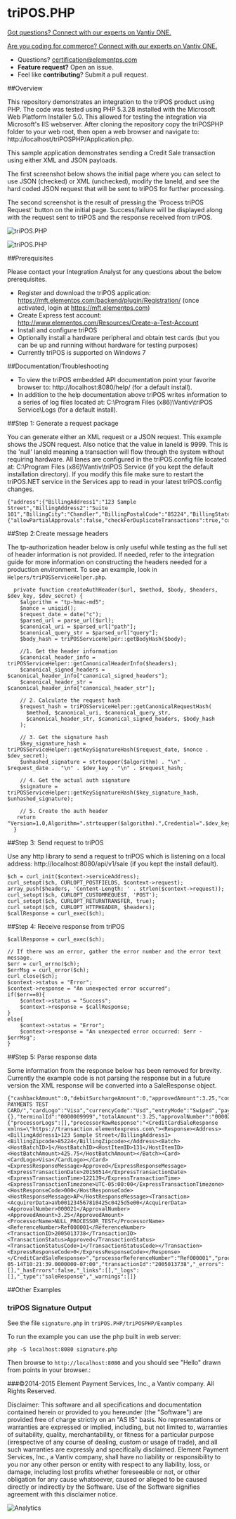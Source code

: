 # triPOS.PHP

<a href="https://developer.vantiv.com/?utm_campaign=githubcta&utm_medium=hyperlink&utm_source=github&utm_content=gotquestions">Got questions? Connect with our experts on Vantiv ONE.</a>

<a href="https://developer.vantiv.com/?utm_campaign=githubcta&utm_medium=hyperlink&utm_source=github&utm_content=codingforcommerce">Are you coding for commerce? Connect with our experts on Vantiv ONE.</a>

* Questions?  certification@elementps.com
* **Feature request?** Open an issue.
* Feel like **contributing**?  Submit a pull request.

##Overview

This repository demonstrates an integration to the triPOS product using PHP.  The code was tested using PHP 5.3.28 installed with the Microsoft Web Platform Installer 5.0.  This allowed for testing the integration via Microsoft's IIS webserver.  After cloning the repository copy the triPOSPHP folder to your web root, then open a web browser and navigate to:  http://localhost/triPOSPHP/Application.php.

This sample application demonstrates sending a Credit Sale transaction using either XML and JSON payloads.

The first screenshot below shows the initial page where you can select to use JSON (checked) or XML (unchecked), modify the laneId, and see the hard coded JSON request that will be sent to triPOS for further processing.  

The second screenshot is the result of pressing the 'Process triPOS Request' button on the initial page.  Success/failure will be displayed along with the request sent to triPOS and the response received from triPOS.

![triPOS.PHP](https://github.com/ElementPS/triPOS.PHP/blob/master/screenshot1.PNG)

![triPOS.PHP](https://github.com/ElementPS/triPOS.PHP/blob/master/screenshot2.PNG)

##Prerequisites

Please contact your Integration Analyst for any questions about the below prerequisites.

* Register and download the triPOS application: https://mft.elementps.com/backend/plugin/Registration/ (once activated, login at https://mft.elementps.com)
* Create Express test account: http://www.elementps.com/Resources/Create-a-Test-Account
* Install and configure triPOS
* Optionally install a hardware peripheral and obtain test cards (but you can be up and running without hardware for testing purposes)
* Currently triPOS is supported on Windows 7

##Documentation/Troubleshooting

* To view the triPOS embedded API documentation point your favorite browser to: http://localhost:8080/help/ (for a default install).
* In addition to the help documentation above triPOS writes information to a series of log files located at:  C:\Program Files (x86)\Vantiv\triPOS Service\Logs (for a default install).

##Step 1: Generate a request package

You can generate either an XML request or a JSON request.  This example shows the JSON request.  Also notice that the value in laneId is 9999.  This is the 'null' laneId meaning a transaction will flow through the system without requiring hardware.  All lanes are configured in the triPOS.config file located at:  C:\Program Files (x86)\Vantiv\triPOS Service (if you kept the default installation directory).  If you modify this file make sure to restart the triPOS.NET service in the Services app to read in your latest triPOS.config changes.

```
{"address":{"BillingAddress1":"123 Sample Street","BillingAddress2":"Suite 101","BillingCity":"Chandler","BillingPostalCode":"85224","BillingState":"AZ"},"emvFallbackReason":"None","transactionAmount":3.25,"clerkNumber":"Clerk101","configuration":{"allowPartialApprovals":false,"checkForDuplicateTransactions":true,"currencyCode":"Usd","marketCode":"Retail"},"laneId":9999,"referenceNumber":"Ref000001","shiftId":"ShiftA","ticketNumber":"T0000001"}
```

##Step 2:Create message headers

The tp-authorization header below is only useful while testing as the full set of header information is not provided. If needed, refer to the integration guide for more information on constructing the headers needed for a production environment. To see an example, look in `Helpers/triPOSServiceHelper.php`.

```
  private function createAuthHeader($url, $method, $body, $headers, $dev_key, $dev_secret) {
    $algorithm = "tp-hmac-md5";
    $nonce = uniqid();
    $request_date = date("c");
    $parsed_url = parse_url($url);
    $canonical_uri = $parsed_url["path"];
    $canonical_query_str = $parsed_url["query"];
    $body_hash = triPOSServiceHelper::getBodyHash($body);

    //1. Get the header information
    $canonical_header_info = triPOSServiceHelper::getCanonicalHeaderInfo($headers);
    $canonical_signed_headers = $canonical_header_info["canonical_signed_headers"];
    $canonical_header_str = $canonical_header_info["canonical_header_str"];

    // 2. Calculate the request hash
    $request_hash = triPOSServiceHelper::getCanonicalRequestHash(
      $method, $canonical_uri, $canonical_query_str,
      $canonical_header_str, $canonical_signed_headers, $body_hash
    );

    // 3. Get the signature hash
    $key_signature_hash = triPOSServiceHelper::getKeySignatureHash($request_date, $nonce . $dev_secret);
    $unhashed_signature = strtoupper($algorithm) . "\n" . $request_date .  "\n" . $dev_key . "\n" . $request_hash;

    // 4. Get the actual auth signature
    $signature = triPOSServiceHelper::getKeySignatureHash($key_signature_hash, $unhashed_signature);

    // 5. Create the auth header
   return "Version=1.0,Algorithm=".strtoupper($algorithm).",Credential=".$dev_key.",SignedHeaders=".$canonical_signed_headers.",Nonce=".$nonce.",RequestDate=".$request_date.",Signature=".$signature;
  }
```

##Step 3: Send request to triPOS

Use any http library to send a request to triPOS which is listening on a local address:  http://localhost:8080/api/v1/sale (if you kept the install default).

```
$ch = curl_init($context->serviceAddress);
curl_setopt($ch, CURLOPT_POSTFIELDS, $context->request);
array_push($headers, 'Content-Length: ' . strlen($context->request));
curl_setopt($ch, CURLOPT_CUSTOMREQUEST, 'POST');
curl_setopt($ch, CURLOPT_RETURNTRANSFER, true);
curl_setopt($ch, CURLOPT_HTTPHEADER, $headers);
$callResponse = curl_exec($ch);
```

##Step 4: Receive response from triPOS

```
$callResponse = curl_exec($ch);

// If there was an error, gather the error number and the error text message.
$err = curl_errno($ch);
$errMsg = curl_error($ch);
curl_close($ch);
$context->status = "Error";
$context->response = "An unexpected error occurred";
if($err==0){
	$context->status = "Success";
	$context->response = $callResponse;
}
else{
	$context->status = "Error";
	$context->response = "An unexpected error occurred: $err - $errMsg";
}
```

##Step 5: Parse response data

Some information from the response below has been removed for brevity. Currently the example code is not parsing the response but in a future version the XML response will be converted into a SaleResponse object.

```
{"cashbackAmount":0,"debitSurchargeAmount":0,"approvedAmount":3.25,"convenienceFeeAmount":0,"subTotalAmount":3.25,"tipAmount":0,"accountNumber":"************6781","binValue":"4003000000000000","cardHolderName":"GLOBAL PAYMENTS TEST CARD/","cardLogo":"Visa","currencyCode":"Usd","entryMode":"Swiped","paymentType":"Credit","signature":{},"terminalId":"0000009999","totalAmount":3.25,"approvalNumber":"000021","isApproved":true,"_processor":{"processorLogs":[],"processorRawResponse":"<CreditCardSaleResponse xmlns=\"https://transaction.elementexpress.com\"><Response><Address><BillingAddress1>123 Sample Street</BillingAddress1><BillingZipcode>85224</BillingZipcode></Address><Batch><HostBatchID>1</HostBatchID><HostItemID>131</HostItemID><HostBatchAmount>425.75</HostBatchAmount></Batch><Card><CardLogo>Visa</CardLogo></Card><ExpressResponseMessage>Approved</ExpressResponseMessage><ExpressTransactionDate>20150514</ExpressTransactionDate><ExpressTransactionTime>122139</ExpressTransactionTime><ExpressTransactionTimezone>UTC-05:00:00</ExpressTransactionTimezone><HostResponseCode>000</HostResponseCode><HostResponseMessage>AP</HostResponseMessage><Transaction><AcquirerData>aVb001234567810425c0425d5e00</AcquirerData><ApprovalNumber>000021</ApprovalNumber><ApprovedAmount>3.25</ApprovedAmount><ProcessorName>NULL_PROCESSOR_TEST</ProcessorName><ReferenceNumber>Ref000001</ReferenceNumber><TransactionID>2005013738</TransactionID><TransactionStatus>Approved</TransactionStatus><TransactionStatusCode>1</TransactionStatusCode></Transaction><ExpressResponseCode>0</ExpressResponseCode></Response></CreditCardSaleResponse>","processorReferenceNumber":"Ref000001","processorRequestFailed":false,"processorRequestWasApproved":true,"processorResponseCode":"Approved","processorResponseMessage":"Approved"},"statusCode":"Approved","transactionDateTime":"2015-05-14T10:21:39.0000000-07:00","transactionId":"2005013738","_errors":[],"_hasErrors":false,"_links":[],"_logs":[],"_type":"saleResponse","_warnings":[]}

```

##Other Examples
### triPOS Signature Output
See the file `signature.php` in `triPOS.PHP/triPOSPHP/Examples`

To run the example you can use the php built in web server:

`php -S localhost:8080 signature.php`

Then browse to `http://localhost:8080` and you should see "Hello" drawn from points in your browser.:

###©2014-2015 Element Payment Services, Inc., a Vantiv company. All Rights Reserved.

Disclaimer:
This software and all specifications and documentation contained herein or provided to you hereunder (the "Software") are provided free of charge strictly on an "AS IS" basis. No representations or warranties are expressed or implied, including, but not limited to, warranties of suitability, quality, merchantability, or fitness for a particular purpose (irrespective of any course of dealing, custom or usage of trade), and all such warranties are expressly and specifically disclaimed. Element Payment Services, Inc., a Vantiv company, shall have no liability or responsibility to you nor any other person or entity with respect to any liability, loss, or damage, including lost profits whether foreseeable or not, or other obligation for any cause whatsoever, caused or alleged to be caused directly or indirectly by the Software. Use of the Software signifies agreement with this disclaimer notice.


![Analytics](https://ga-beacon.appspot.com/UA-60858025-36/triPOS.PHP/readme?pixel)
